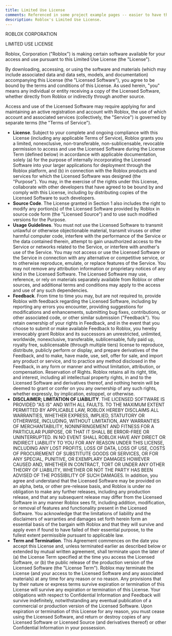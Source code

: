```yaml
---
title: Limited Use License
comments: Referenced in some project example pages -- easier to have this as a separate doc.
description: Roblox's Limited Use License.
---
```


ROBLOX CORPORATION

LIMITED USE LICENSE

Roblox, Corporation ("Roblox") is making certain software available for your access and use pursuant to this Limited Use License (the "License").

By downloading, accessing, or using the software and materials (which may include associated data and data sets, models, and documentation) accompanying this License (the "Licensed Software"), you agree to be bound by the terms and conditions of this License. As used herein, "you" means any individual or entity receiving a copy of the Licensed Software, whether directly from Roblox or indirectly through another source.

Access and use of the Licensed Software may require applying for and maintaining an active registration and account with Roblox, the use of which account and associated services (collectively, the "Service") is governed by separate terms (the "Terms of Service").

- **License**. Subject to your complete and ongoing compliance with this License (including any applicable Terms of Service), Roblox grants you a limited, nonexclusive, non-transferable, non-sublicensable, revocable permission to access and use the Licensed Software during the License Term (defined below) in accordance with applicable documentation, solely (a) for the purpose of internally incorporating the Licensed Software into your larger applications for deployment through the Roblox platform, and (b) in connection with the Roblox products and services for which the Licensed Software was designed (the "Purpose"). You may, in the exercise of the rights under this License, collaborate with other developers that have agreed to be bound by and comply with this License, including by distributing copies of the Licensed Software to such developers.
- **Source Code**. The License granted in Section 1 also includes the right to modify any portion(s) of the Licensed Software provided by Roblox in source code form (the "Licensed Source") and to use such modified versions for the Purpose.
- **Usage Guidelines**. You must not use the Licensed Software to transmit unlawful or otherwise objectionable material, transmit viruses or other harmful computer code, interfere with the performance of the Service or the data contained therein, attempt to gain unauthorized access to the Service or networks related to the Service, or interfere with another's use of the Service. You may not access or use the Licensed Software or the Service in connection with any alternative or competitive service, or to otherwise reproduce, emulate, or replace features of the Service. You may not remove any attribution information or proprietary notices of any kind in the Licensed Software. The Licensed Software may use, reference, or rely on materials separately available from Roblox or other sources, and additional terms and conditions may apply to the access and use of any such dependencies.
- **Feedback**. From time to time you may, but are not required to, provide Roblox with feedback regarding the Licensed Software, including by reporting any errors you encounter, providing suggestions for modifications and enhancements, submitting bug fixes, contributions, or other associated code, or other similar submission ("Feedback"). You retain ownership of your rights in Feedback, and in the event that you choose to submit or make available Feedback to Roblox, you hereby irrevocably grant Roblox and its successors an unrestricted, unlimited, worldwide, nonexclusive, transferable, sublicensable, fully paid up, royalty free, sublicensable (through multiple tiers) license to reproduce, distribute, publicly perform or display, and prepare derivatives of the Feedback, and to make, have made, use, sell, offer for sale, and import any product or service, and to practice any method disclosed in the Feedback, in any form or manner and without limitation, attribution, or compensation.
  Reservation of Rights. Roblox retains all its right, title, and interest, including all intellectual property rights, in and to the Licensed Software and derivatives thereof, and nothing herein will be deemed to grant or confer on you any ownership of any such rights, whether expressly, by implication, estoppel, or otherwise.
- **DISCLAIMER; LIMITATION OF LIABILITY**. THE LICENSED SOFTWARE IS PROVIDED "AS IS" AND WITH ALL FAULTS. TO THE MAXIMUM EXTENT PERMITTED BY APPLICABLE LAW, ROBLOX HEREBY DISCLAIMS ALL WARRANTIES, WHETHER EXPRESS, IMPLIED, STATUTORY OR OTHERWISE, INCLUDING, WITHOUT LIMITATION, ANY WARRANTIES OF MERCHANTABILITY, NONINFRINGEMENT AND FITNESS FOR A PARTICULAR PURPOSE, OR THAT IT SHALL BE ERROR-FREE OR UNINTERRUPTED. IN NO EVENT SHALL ROBLOX HAVE ANY DIRECT OR INDIRECT LIABILITY TO YOU FOR ANY REASON UNDER THIS LICENSE, INCLUDING ANY LOST PROFITS, LOSS OF DATA, LOSS OF USE, COSTS OF PROCUREMENT OF SUBSTITUTE GOODS OR SERVICES, OR FOR ANY SPECIAL, PUNITIVE, OR EXEMPLARY DAMAGES HOWEVER CAUSED AND, WHETHER IN CONTRACT, TORT OR UNDER ANY OTHER THEORY OF LIABILITY, WHETHER OR NOT THE PARTY HAS BEEN ADVISED OF THE POSSIBILITY OF SUCH DAMAGES. In addition, you agree and understand that the Licensed Software may be provided on an alpha, beta, or other pre-release basis, and Roblox is under no obligation to make any further releases, including any production release, and that any subsequent release may differ from the Licensed Software in any manner Roblox sees fit, including addition, modification, or removal of features and functionality present in the Licensed Software. You acknowledge that the limitations of liability and the disclaimers of warranties and damages set forth herein form an essential basis of the bargain with Roblox and that they will survive and apply even if found to have failed of their essential purpose, to the fullest extent permissible pursuant to applicable law.
- **Term and Termination**. This Agreement commences on the date you accept this License and, unless terminated earlier as described below or extended by mutual written agreement, shall terminate upon the later of (a) the License Term specified at the time you access the Licensed Software, or (b) the public release of the production version of the Licensed Software (the "License Term"). Roblox may terminate the License (and your access to the Licensed Software and any associated materials) at any time for any reason or no reason. Any provisions that by their nature or express terms survive expiration or termination of this License will survive any expiration or termination of this License. Your obligations with respect to Confidential Information and Feedback will survive indefinitely, notwithstanding any eventual publication of a commercial or production version of the Licensed Software. Upon expiration or termination of this License for any reason, you must cease using the Licensed Software, and return or destroy copies of any Licensed Software or Licensed Source (and derivatives thereof) or other Confidential Information in your possession.
